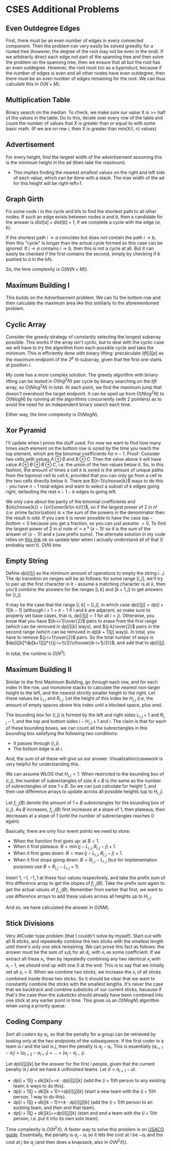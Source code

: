 # CSES Additional Problems

## Even Outdegree Edges
First, there must be an even number of edges in every connected component. Then the problem can very easily be solved greedily for a rooted tree (however, the degree of the root may not be even in the end). If we arbitrarily direct each edge not part of the spanning tree and then solve the problem on the spanning tree, then we ensure that all but the root has an even outdegree. However, the root must too as a byproduct, because if the number of edges is even and all other nodes have even outdegree, then there must be an even number of edges remaining for the root. We can thus calculate this in $O(N+M)$.

## Multiplication Table
Binary search on the median. To check, we make sure our value X is >= half of the values in the table.
Do to this, iterate over every row of the table and count the number of values that X is greater than or equal to with some basic math.
(If we are on row i, then X is greater than min(X/i, n) values)

## Advertisement
For every height, find the largest width of the advertisement assuming this is the minimum height in the ad (then take the maximum).
 - This implies finding the nearest smallest values on the right and left side of each value, which can be done with a stack.
The max width of the ad for this height will be right-left+1.

## Graph Girth
Fix some node $i$ in the cycle and bfs to find the shortest path to all other nodes. If such an edge exists between nodes $a$ and $b$, then a candidate for the answer is $dist[a]+dist[b]+1$, if we complete a cycle with the edge $(a,b)$.

If the shortest path $i\rightarrow{a}$ coincides but does not contain the path $i\rightarrow{b}$, then this "cycle" is longer than the actual cycle formed so this case can be ignored. If $i\rightarrow{a}$ contains $i\rightarrow{b}$, then this is not a cycle at all. But it can easily be checked if the first contains the second, simply by checking if $b$ pushed to $a$ in the bfs.

So, the time complexity is $O(N(N+M))$.

## Maximum Building I
This builds on the Advertisement problem. We can fix the bottom row and then calculate the maximum area like this similarly to the aforementioned problem.

## Cyclic Array
Consider the greedy strategy of constantly selecting the longest subarray possible. This works if the array isn't cyclic, but to deal with the cyclic case we will have to try the algorithm from each possible cycle and take the minimum. This is efficiently done with binary lifting: precalculate $lift[i][p]$ as the maximum endpoint of the $2^p$ th subarray, given that the first one starts at position $i$.

My code has a more complex solution. The greedy algorithm with binary lifting can be tested in $O(log^2N)$ per cycle by binary searching on the $lift$ array, so $O(Nlog^2N)$ in total. At each point, we find the maximum jump that doesn't overshoot the target endpoint. It can be sped up from $O(Nlog^2N)$ to $O(NlogN)$ by running all the algorithms concurrently (with 2 pointers) as to avoid the need for an independent binary search each time.

Either way, the time complexity is $O(NlogN)$.

## Xor Pyramid
I'll update when I prove the stuff used. For now we want to find how many times each element on the bottom row is xored by the time you reach the top element, which are the binomial coefficients for $n-1$. Proof: Consider two cells with values $A\oplus{B}$ and $B\oplus{C}$. Then the value above it will have value $A\oplus{B}\oplus{B}\oplus{C}$, i.e. the union of the two values below it. So, in this fashion, the amount of times a cell $k$ is xored is the amount of unique paths from the topmost cell to cell $k$, provided that you can only go from a cell to the two cells directly below it. There are ${n-1}\choose{k}$ ways to do this - you have $n-1$ total edges and want to select a subset of $k$ edges going right, defaulting the rest $n-1-k$ edges to going left.

We only care about the parity of the binomial coefficients and ${n\choose{k}} = {{n!}\over{k!(n-k)!}}$, so if the largest power of 2 in $n!$ (i.e. prime factorization) is $\le$ the sum of the powers in the denominator then the result is odd. If you care it is never possible to have the case $top-bottom < 0$ because you get a fraction, so you can just assume $= 0$. To find the largest power of $2$ in $x!$ note $x! = x*(x-1)!$ so it is the sum of the answer of $(x-1)!$ and $x$ (use prefix sums). The alternate solution in my code relies on [this link](https://math.stackexchange.com/questions/11002/cn-p-even-or-odd) ok so update later when I actually understand all of that (I probably won't). $O(N)$ btw.

## Empty String
Define $dp[i][j]$ as the minimum amount of operations to empty the string $i...j$. The dp transition on ranges will be as follows: for some range $[i,j]$, we'll try to pair up the first character in it - assume a matching character is at $k$, then you'll combine the answers for the ranges $[i,k]$ and $[k+1,j]$ to get answers for $[i,j]$. 

It may be the case that the range $[i,k] = [i,j]$, in which case $dp[i][j]=dp[i+1][k-1]$ (although $i+1>k-1$ if $i$ and $k$ are adjacent, so make sure to properly set base cases, that is, $dp[i][j]=1$ for all $i>j$). Otherwise, you know that you have ${k-i+1}\over{2}$ pairs to erase from the first range (which can be removed in $dp[i][k]$ ways), and ${j-k}\over{2}$ pairs in the second range (which can be removed in $dp[k+1][j]$ ways). In total, you have to remove ${j-i+1}\over{2}$ pairs. So the total number of ways is $dp[i][k]*dp[k+1][j]*{{(j-i+1)/2}\choose{(k-i+1)/2}}$, and add that to $dp[i][j]$. 

In total, the runtime is $O(N^3)$.

## Maximum Building II
Similar to the first Maximum Building, go through each row, and for each index in the row, use monotone stacks to calculate the nearest non-larger height to the left, and the nearest strictly smaller height to the right. Let these values be $L_{i,j}$ and $R_{i,j}$. Let the height of this index be $H_{i,j}$ (i.e, the amount of empty spaces above this index until a blocked space, plus one).

The bounding box for $(i,j)$ is formed by the left and right sides $L_{i,j}+1$ and $R_{i,j}-1$, and the top and bottom sides $i-H_{i,j}+1$ and $i$. The claim is that for each of these bounding boxes, we can count all the subrectangles in this bounding box satisfying the following two conditions:
 - It passes through $(i,j)$.
 - The bottom edge is at $i$.

And, the sum of all these will give us our answer. Visualization/casework is very helpful for understanding this.

We can assume WLOG that $H_{i,j}=1$. When restricted to the bounding box of $(i,j)$, the number of subrectangles of size $A\times{B}$ is the same as the number of subrectangles of size $1\times{B}$. So we can just calculate for height $1$, and then use difference arrays to update across all possible heights (up to $H_{i,j}$).

Let $f_{i,j}(B)$ denote the amount of $1\times{B}$ subrectangles for the bounding box of $(i,j)$. As $B$ increases, $f_{i,j}(B)$ first increases at a slope of $1$, then plateaus, then decreases at a slope of $1$ (until the number of subrectangles reaches $0$ again). 

Basically, there are only four event points we need to store: 
 - When the function first goes up: at $B=1$.
 - When it first plateaus: $B=\min(j-L_{i,j},R_{i,j}-j)+1$.
 - When it first goes down: $B=\max(j-L_{i,j},R_{i,j}-j)+1$.
 - When it first stops going down: $B=R_{i,j}-L_{i,j}$ (but for implementation purposes use $B=R_{i,j}-L_{i,j}+1$).

Insert $1,-1,-1,1$ at these four values respectively, and take the prefix sum of this difference array to get the slopes of $f_{i,j}(B)$. Take the prefix sum again to get the actual values of $f_{i,j}(B)$. Remember from earlier that first, we want to use difference arrays to add these values across all heights up to $H_{i,j}$.

And so, we have calculated the answer in $O(NM)$.

## Stick Divisions
Very AtCoder type problem (that I couldn't solve by myself). Start out with all $N$ sticks, and repeatedly combine the two sticks with the smallest length until there's only one stick remaining. We can prove this fact as follows: the answer must be the sum of $x_id_i$ for all $d_i$, with $x_i$ as some coefficient. If we extract all these $x_i$, then by repeatedly combining any two identical $x_i$ with $x_i-1$, we should end up with one $0$ at the end. This is to say that we initially set all $x_i=0$. When we combine two sticks, we increase the $x_i$ of all sticks combined inside those two sticks. So it should be clear that we want to constantly combine the sticks with the smallest lengths. It's never the case that we backtrack and combine substicks of our current sticks, because if that's the case then the substicks should already have been combined into one stick at any earlier point in time. This gives us an $O(NlogN)$ algorithm when using a priority queue.

## Coding Company
Sort all coders by $a_i$, so that the penalty for a group can be retrieved by looking only at the two endpoints of the subsequence. If the first coder in a team is $i$ and the last is $j$, then the penalty is $a_j-a_i$. This is essentially $(a_{i+1}-a_i)+(a_{i+2}-a_{i+1})+\dots+(a_j-a_{j-1})$.

Let $dp[i][j][k]$ be the answer for the first $i$ people, given that the current penalty is $j$ and we have $k$ unfinished teams. Let $d=a_{i+1}-a{i}$.
 - $dp[i+1][j+dk][k]\mathrel{{+}{=}}k\cdot{dp[i][j][k]}$ (add the $(i+1)th$ person to any existing team; $k$ ways to do this).
 - $dp[i+1][j+dk][k+1]\mathrel{{+}{=}}dp[i][j][k]$ (start a new team with the $(i+1)th$ person, $1$ way to do this).
 - $dp[i+1][j+dk][k-1]\mathrel{{+}{=}}k\cdot{dp[i][j][k]}$ (add the $(i+1)th$ person to an existing team, and then end that team).
 - $dp[i+1][j+dk][k]\mathrel{{+}{=}}dp[i][j][k]$ (start and end a team with the $(i+1)th$ person; i.e. put it into its own solo team).

Time complexity is $O(N^2X)$. A faster way to solve this problem is on [USACO guide](https://usaco.guide/problems/cses-1665-coding-company/solution). Essentially, the penalty is $a_j-a_i$ so it lets the cost at $i$ be $-a_i$ and the cost at $j$ be $a_j$ (and then does a knapsack, also in $O(N^2X)$).